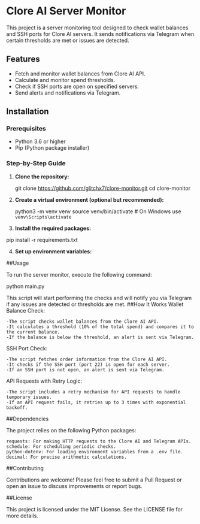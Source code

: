 # Clore AI Server Monitor

This project is a server monitoring tool designed to check wallet balances and SSH ports for Clore AI servers. It sends notifications via Telegram when certain thresholds are met or issues are detected.

## Features

- Fetch and monitor wallet balances from Clore AI API.
- Calculate and monitor spend thresholds.
- Check if SSH ports are open on specified servers.
- Send alerts and notifications via Telegram.

## Installation

### Prerequisites

- Python 3.6 or higher
- Pip (Python package installer)

### Step-by-Step Guide

1. **Clone the repository:**

   git clone https://github.com/glitchx7/clore-monitor.git
   cd clore-monitor
2. **Create a virtual environment (optional but recommended):**

   python3 -m venv venv
   source venv/bin/activate  # On Windows use      `venv\Scripts\activate`

3. **Install the required packages:**

pip install -r requirements.txt

4. **Set up environment variables:**

##Usage

To run the server monitor, execute the following command:

python main.py

This script will start performing the checks and will notify you via Telegram if any issues are detected or thresholds are met.
##How It Works
Wallet Balance Check:

    -The script checks wallet balances from the Clore AI API.
    -It calculates a threshold (10% of the total spend) and compares it to the current balance.
    -If the balance is below the threshold, an alert is sent via Telegram.

SSH Port Check:

    -The script fetches order information from the Clore AI API.
    -It checks if the SSH port (port 22) is open for each server.
    -If an SSH port is not open, an alert is sent via Telegram.

API Requests with Retry Logic:

    -The script includes a retry mechanism for API requests to handle temporary issues.
    -If an API request fails, it retries up to 3 times with exponential backoff.

##Dependencies

The project relies on the following Python packages:

    requests: For making HTTP requests to the Clore AI and Telegram APIs.
    schedule: For scheduling periodic checks.
    python-dotenv: For loading environment variables from a .env file.
    decimal: For precise arithmetic calculations.

##Contributing

Contributions are welcome! Please feel free to submit a Pull Request or open an issue to discuss improvements or report bugs.

##License

This project is licensed under the MIT License. See the LICENSE file for more details.

   
